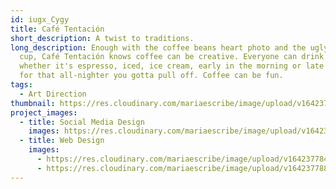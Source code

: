 ```yaml
---
id: iugx_Cygy
title: Café Tentación
short_description: A twist to traditions.
long_description: Enough with the coffee beans heart photo and the ugly coffee
  cup, Café Tentación knows coffee can be creative. Everyone can drink coffee
  whether it's espresso, iced, ice cream, early in the morning or late at night
  for that all-nighter you gotta pull off. Coffee can be fun.
tags:
  - Art Direction
thumbnail: https://res.cloudinary.com/mariaescribe/image/upload/v1642377844/CAFE-TENTACION/WEB/image1_aa7ouy.jpg
project_images:
  - title: Social Media Design
    images: https://res.cloudinary.com/mariaescribe/image/upload/v1642377841/CAFE-TENTACION/RRSS/image1_zmrayw.jpg
  - title: Web Design
    images:
      - https://res.cloudinary.com/mariaescribe/image/upload/v1642377844/CAFE-TENTACION/WEB/image1_aa7ouy.jpg
      - https://res.cloudinary.com/mariaescribe/image/upload/v1642377888/CAFE-TENTACION/WEB/image2_hqlrwf.jpg
---
```

